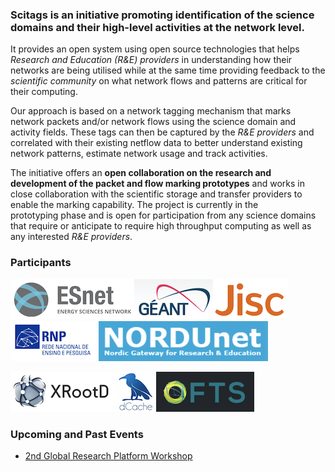 ### Scitags is an initiative promoting identification of the science domains and their high-level activities at the network level. 

It provides an open system using open source technologies that helps *Research and Education (R&E) providers* in understanding how their networks are being 
utilised while at the same time providing feedback to the *scientific community* on what network flows and patterns are critical for their computing. 

Our approach is based on a network tagging mechanism that marks network packets and/or network flows using the science domain and activity fields. These tags can then be captured by the *R&E providers* and correlated with their existing netflow data to better understand existing network patterns, estimate network usage and track activities.

The initiative offers an **open collaboration on the research and development of the packet and flow marking prototypes** and works in close collaboration with the scientific storage and transfer providers to enable the marking capability. The project is currently in the prototyping phase and is open for participation from any science domains that require or anticipate to require high throughput computing as well as any interested *R&E providers*.

### Participants

![ESNet](/assets/img/esnet.png)![GEANT](/assets/img/geant.png)![Jisc](/assets/img/jisc.png)![RNP](/assets/img/rnp.png)
![NorduNET](/assets/img/nordunet.png)

![XRootD](/assets/img/xroot.png)![DCache](/assets/img/dcache.png)![FTS](/assets/img/fts.png)

### Upcoming and Past Events

- [2nd Global Research Platform Workshop](http://grpworkshop2021.theglobalresearchplatform.net/)

